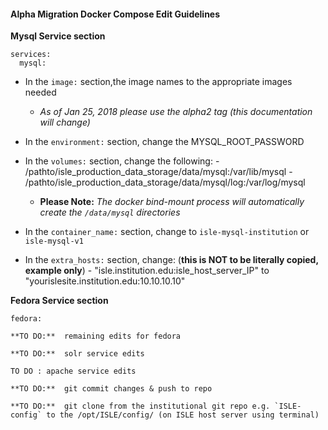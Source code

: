 #### Alpha Migration Docker Compose Edit Guidelines

**Mysql Service section**
```
services:
  mysql:
```

* In the `image:` section,the image names to the appropriate images needed
    * _As of Jan 25, 2018 please use the alpha2 tag (this documentation will change)_


* In the `environment:` section, change the MYSQL_ROOT_PASSWORD

* In the `volumes:` section, change the following:
      - /pathto/isle_production_data_storage/data/mysql:/var/lib/mysql
      - /pathto/isle_production_data_storage/data/mysql/log:/var/log/mysql

    * **Please Note:** _The docker bind-mount process will automatically create the `/data/mysql` directories_

* In the `container_name:` section, change to `isle-mysql-institution` or `isle-mysql-v1`

* In the `extra_hosts:` section, change: (**this is NOT to be literally copied, example only**)
      - "isle.institution.edu:isle_host_server_IP"  to "yourislesite.institution.edu:10.10.10.10"

**Fedora Service section**
```
fedora:
```

```
**TO DO:**  remaining edits for fedora

**TO DO:**  solr service edits

TO DO : apache service edits

**TO DO:**  git commit changes & push to repo

**TO DO:**  git clone from the institutional git repo e.g. `ISLE-config` to the /opt/ISLE/config/ (on ISLE host server using terminal)

```
